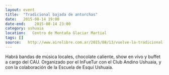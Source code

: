```yaml
---
layout: event 
title:  "Tradicional bajada de antorchas" 
date:   2015-08-14 19:00 
date-end:    2015-08-14 23:00
category: ushuaia
location:   Centro de Montaña Glaciar Martial 
tags: []
source:   http://www.airelibre.com.ar/2015/08/13/vuelve-la-tradicional-bajada-con-antorchas-en-el-martial/ 
---
```


Habrá bandas de música locales, chocolate caliente, show en vivo y buffet a cargo del CAU. Organizado por el InFueTur con el Club Andino Ushuaia, y con la colaboración de la Escuela de Esquí Ushuaia.